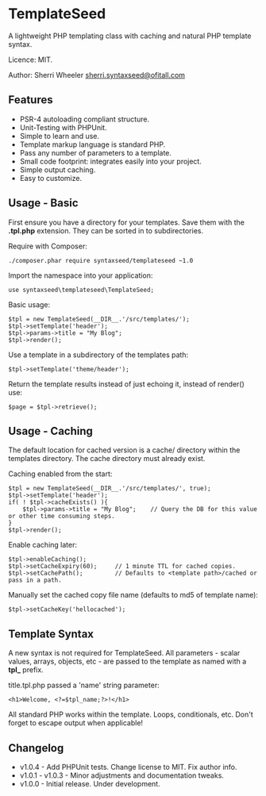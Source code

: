 TemplateSeed
=========================

A lightweight PHP templating class with caching and natural PHP template syntax.

Licence: MIT.

Author: Sherri Wheeler sherri.syntaxseed@ofitall.com

Features
--------

* PSR-4 autoloading compliant structure.
* Unit-Testing with PHPUnit.
* Simple to learn and use.
* Template markup language is standard PHP.
* Pass any number of parameters to a template.
* Small code footprint: integrates easily into your project.
* Simple output caching.
* Easy to customize.

Usage - Basic
--------

First ensure you have a directory for your templates. Save them with the **.tpl.php** extension. They can be sorted in to subdirectories.

Require with Composer:
```
./composer.phar require syntaxseed/templateseed ~1.0
```

Import the namespace into your application:
```
use syntaxseed\templateseed\TemplateSeed;
```

Basic usage:
```
$tpl = new TemplateSeed(__DIR__.'/src/templates/');
$tpl->setTemplate('header');
$tpl->params->title = "My Blog";
$tpl->render();
```

Use a template in a subdirectory of the templates path:
```
$tpl->setTemplate('theme/header');
```

Return the template results instead of just echoing it, instead of render() use:
```
$page = $tpl->retrieve();
```

Usage - Caching
--------

The default location for cached version is a cache/ directory within the templates directory. The cache directory must already exist.

Caching enabled from the start:
```
$tpl = new TemplateSeed(__DIR__.'/src/templates/', true);
$tpl->setTemplate('header');
if( ! $tpl->cacheExists() ){
	$tpl->params->title = "My Blog"; 	// Query the DB for this value or other time consuming steps.
}
$tpl->render();
```

Enable caching later:
```
$tpl->enableCaching();      
$tpl->setCacheExpiry(60);     // 1 minute TTL for cached copies.
$tpl->setCachePath();         // Defaults to <template path>/cached or pass in a path.
```

Manually set the cached copy file name (defaults to md5 of template name):
```
$tpl->setCacheKey('hellocached');
```

Template Syntax
--------

A new syntax is not required for TemplateSeed. All parameters - scalar values, arrays, objects, etc - are passed to the template as named with a **tpl_** prefix.

title.tpl.php passed a 'name' string parameter:
```
<h1>Welcome, <?=$tpl_name;?>!</h1>
```

All standard PHP works within the template. Loops, conditionals, etc. Don't forget to escape output when applicable!


Changelog
--------

* v1.0.4 - Add PHPUnit tests. Change license to MIT. Fix author info.
* v1.0.1 - v1.0.3 - Minor adjustments and documentation tweaks.
* v1.0.0 - Initial release. Under development.